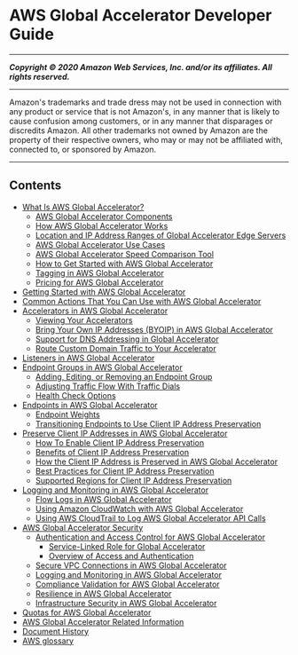 # AWS Global Accelerator Developer Guide

-----
*****Copyright &copy; 2020 Amazon Web Services, Inc. and/or its affiliates. All rights reserved.*****

-----
Amazon's trademarks and trade dress may not be used in 
     connection with any product or service that is not Amazon's, 
     in any manner that is likely to cause confusion among customers, 
     or in any manner that disparages or discredits Amazon. All other 
     trademarks not owned by Amazon are the property of their respective
     owners, who may or may not be affiliated with, connected to, or 
     sponsored by Amazon.

-----
## Contents
+ [What Is AWS Global Accelerator?](what-is-global-accelerator.md)
   + [AWS Global Accelerator Components](introduction-components.md)
   + [How AWS Global Accelerator Works](introduction-how-it-works.md)
   + [Location and IP Address Ranges of Global Accelerator Edge Servers](introduction-ip-ranges.md)
   + [AWS Global Accelerator Use Cases](introduction-benefits-of-migrating.md)
   + [AWS Global Accelerator Speed Comparison Tool](introduction-speed-comparison-tool.md)
   + [How to Get Started with AWS Global Accelerator](introduction-get-started.md)
   + [Tagging in AWS Global Accelerator](tagging-in-global-accelerator.md)
   + [Pricing for AWS Global Accelerator](introduction-pricing.md)
+ [Getting Started with AWS Global Accelerator](getting-started.md)
+ [Common Actions That You Can Use with AWS Global Accelerator](global-accelerator-actions.md)
+ [Accelerators in AWS Global Accelerator](about-accelerators.md)
   + [Viewing Your Accelerators](about-accelerators.viewing.md)
   + [Bring Your Own IP Addresses (BYOIP) in AWS Global Accelerator](using-byoip.md)
   + [Support for DNS Addressing in Global Accelerator](about-accelerators.dns-addressing.md)
   + [Route Custom Domain Traffic to Your Accelerator](about-accelerators.mapping-your-custom-domain.md)
+ [Listeners in AWS Global Accelerator](about-listeners.md)
+ [Endpoint Groups in AWS Global Accelerator](about-endpoint-groups.md)
   + [Adding, Editing, or Removing an Endpoint Group](about-endpoint-groups.create-endpoint-group.md)
   + [Adjusting Traffic Flow With Traffic Dials](about-endpoint-groups-traffic-dial.md)
   + [Health Check Options](about-endpoint-groups-health-check-options.md)
+ [Endpoints in AWS Global Accelerator](about-endpoints.md)
   + [Endpoint Weights](about-endpoints-endpoint-weights.md)
   + [Transitioning Endpoints to Use Client IP Address Preservation](about-endpoints.transition-to-IP-preservation.md)
+ [Preserve Client IP Addresses in AWS Global Accelerator](preserve-client-ip-address.md)
   + [How To Enable Client IP Address Preservation](preserve-client-ip-address.how-to-enable-preservation.md)
   + [Benefits of Client IP Address Preservation](preserve-client-ip-address.benefits-of-preservation.md)
   + [How the Client IP Address is Preserved in AWS Global Accelerator](preserve-client-ip-address.headers.md)
   + [Best Practices for Client IP Address Preservation](best-practices-aga.md)
   + [Supported Regions for Client IP Address Preservation](preserve-client-ip-address.regions.md)
+ [Logging and Monitoring in AWS Global Accelerator](monitoring-global-accelerator.md)
   + [Flow Logs in AWS Global Accelerator](monitoring-global-accelerator.flow-logs.md)
   + [Using Amazon CloudWatch with AWS Global Accelerator](cloudwatch-monitoring.md)
   + [Using AWS CloudTrail to Log AWS Global Accelerator API Calls](logging-using-cloudtrail.md)
+ [AWS Global Accelerator Security](security.md)
   + [Authentication and Access Control for AWS Global Accelerator](auth-and-access-control.md)
      + [Service-Linked Role for Global Accelerator](using-service-linked-roles.md)
      + [Overview of Access and Authentication](auth_access_overview.md)
   + [Secure VPC Connections in AWS Global Accelerator](secure-vpc-connections.md)
   + [Logging and Monitoring in AWS Global Accelerator](logging-and-monitoring.md)
   + [Compliance Validation for AWS Global Accelerator](compliance-validation.md)
   + [Resilience in AWS Global Accelerator](disaster-recovery-resiliency.md)
   + [Infrastructure Security in AWS Global Accelerator](infrastructure-security.md)
+ [Quotas for AWS Global Accelerator](limits-global-accelerator.md)
+ [AWS Global Accelerator Related Information](Resources.md)
+ [Document History](WhatsNew.md)
+ [AWS glossary](glossary.md)